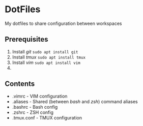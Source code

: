 # DotFiles

My dotfiles to share configuration between workspaces 

## Prerequisites

1. Install *git* `sudo apt install git`
1. Install *tmux* `sudo apt install tmux`
1. Install *vim* `sudo apt install vim`
1. 

## Contents

- .vimrc - VIM configuration
- .aliases - Shared (between *bash* and *zsh*) command aliases
- .bashrc - Bash config
- .zshrc - ZSH config
- .tmux.conf - TMUX configuration

